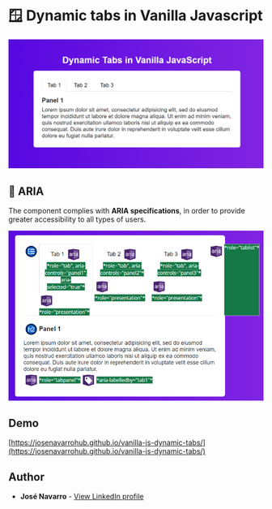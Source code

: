 # 🪟 Dynamic tabs in Vanilla Javascript

[![Dynamic tabs in Vanilla Javascript](https://github.com/josenavarrohub/vanilla-js-dynamic-tabs/blob/main/demo.png?raw=true)](https://josenavarrohub.github.io/vanilla-js-dynamic-tabs/)

## 🦮 ARIA
The component complies with **ARIA specifications**, in order to provide greater accessibility to all types of users.

[![ARIA specifications](https://github.com/josenavarrohub/vanilla-js-dynamic-tabs/blob/main/demo-aria.png?raw=true)](https://josenavarrohub.github.io/vanilla-js-dynamic-tabs/)

## Demo
[https://josenavarrohub.github.io/vanilla-js-dynamic-tabs/](https://josenavarrohub.github.io/vanilla-js-dynamic-tabs/)

## Author
* **José Navarro** - [View LinkedIn profile](https://www.linkedin.com/in/josenavarroortiz/)
